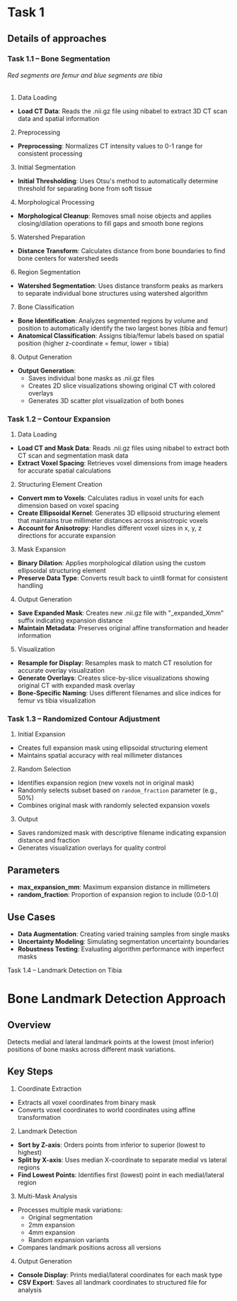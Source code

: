 # Task 1
## Details of approaches 


### Task 1.1 – Bone Segmentation
###### Red segments are femur and blue segments are tibia
 1. Data Loading
- **Load CT Data**: Reads the .nii.gz file using nibabel to extract 3D CT scan data and spatial information

 2. Preprocessing
- **Preprocessing**: Normalizes CT intensity values to 0-1 range for consistent processing

 3. Initial Segmentation
- **Initial Thresholding**: Uses Otsu's method to automatically determine threshold for separating bone from soft tissue

 4. Morphological Processing
- **Morphological Cleanup**: Removes small noise objects and applies closing/dilation operations to fill gaps and smooth bone regions

 5. Watershed Preparation
- **Distance Transform**: Calculates distance from bone boundaries to find bone centers for watershed seeds

 6. Region Segmentation
- **Watershed Segmentation**: Uses distance transform peaks as markers to separate individual bone structures using watershed algorithm

 7. Bone Classification
- **Bone Identification**: Analyzes segmented regions by volume and position to automatically identify the two largest bones (tibia and femur)
- **Anatomical Classification**: Assigns tibia/femur labels based on spatial position (higher z-coordinate = femur, lower = tibia)

 8. Output Generation
- **Output Generation**: 
  - Saves individual bone masks as .nii.gz files
  - Creates 2D slice visualizations showing original CT with colored overlays
  - Generates 3D scatter plot visualization of both bones

### Task 1.2 – Contour Expansion
 1. Data Loading
- **Load CT and Mask Data**: Reads .nii.gz files using nibabel to extract both CT scan and segmentation mask data
- **Extract Voxel Spacing**: Retrieves voxel dimensions from image headers for accurate spatial calculations

 2. Structuring Element Creation
- **Convert mm to Voxels**: Calculates radius in voxel units for each dimension based on voxel spacing
- **Create Ellipsoidal Kernel**: Generates 3D ellipsoid structuring element that maintains true millimeter distances across anisotropic voxels
- **Account for Anisotropy**: Handles different voxel sizes in x, y, z directions for accurate expansion

 3. Mask Expansion
- **Binary Dilation**: Applies morphological dilation using the custom ellipsoidal structuring element
- **Preserve Data Type**: Converts result back to uint8 format for consistent handling

 4. Output Generation
- **Save Expanded Mask**: Creates new .nii.gz file with "_expanded_Xmm" suffix indicating expansion distance
- **Maintain Metadata**: Preserves original affine transformation and header information

 5. Visualization
- **Resample for Display**: Resamples mask to match CT resolution for accurate overlay visualization
- **Generate Overlays**: Creates slice-by-slice visualizations showing original CT with expanded mask overlay
- **Bone-Specific Naming**: Uses different filenames and slice indices for femur vs tibia visualization



### Task 1.3 – Randomized Contour Adjustment

 1. Initial Expansion
- Creates full expansion mask using ellipsoidal structuring element
- Maintains spatial accuracy with real millimeter distances

 2. Random Selection
- Identifies expansion region (new voxels not in original mask)
- Randomly selects subset based on `random_fraction` parameter (e.g., 50%)
- Combines original mask with randomly selected expansion voxels

 3. Output
- Saves randomized mask with descriptive filename indicating expansion distance and fraction
- Generates visualization overlays for quality control

## Parameters
- **max_expansion_mm**: Maximum expansion distance in millimeters
- **random_fraction**: Proportion of expansion region to include (0.0-1.0)

## Use Cases
- **Data Augmentation**: Creating varied training samples from single masks
- **Uncertainty Modeling**: Simulating segmentation uncertainty boundaries
- **Robustness Testing**: Evaluating algorithm performance with imperfect masks


 Task 1.4 – Landmark Detection on Tibia
# Bone Landmark Detection Approach

## Overview
Detects medial and lateral landmark points at the lowest (most inferior) positions of bone masks across different mask variations.

## Key Steps

 1. Coordinate Extraction
- Extracts all voxel coordinates from binary mask
- Converts voxel coordinates to world coordinates using affine transformation

 2. Landmark Detection
- **Sort by Z-axis**: Orders points from inferior to superior (lowest to highest)
- **Split by X-axis**: Uses median X-coordinate to separate medial vs lateral regions
- **Find Lowest Points**: Identifies first (lowest) point in each medial/lateral region

 3. Multi-Mask Analysis
- Processes multiple mask variations:
  - Original segmentation
  - 2mm expansion
  - 4mm expansion  
  - Random expansion variants
- Compares landmark positions across all versions

 4. Output Generation
- **Console Display**: Prints medial/lateral coordinates for each mask type
- **CSV Export**: Saves all landmark coordinates to structured file for analysis
